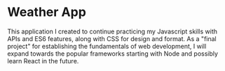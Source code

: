 # Weather App
This application I created to continue practicing my Javascript skills with APIs and ES6 features, along with CSS for design and format.
As a "final project" for establishing the fundamentals of web development, I will expand towards the popular frameworks starting with Node
and possibly learn React in the future. 

